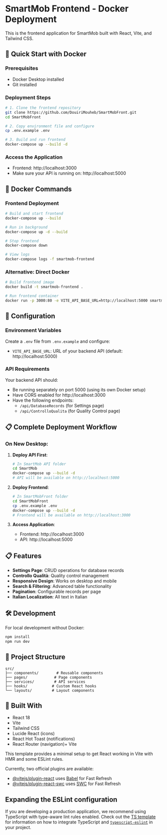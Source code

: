 # SmartMob Frontend - Docker Deployment

This is the frontend application for SmartMob built with React, Vite, and Tailwind CSS.

## 🚀 Quick Start with Docker

### Prerequisites
- Docker Desktop installed
- Git installed

### Deployment Steps
```bash
# 1. Clone the frontend repository
git clone https://github.com/DouiriMouheb/SmartMobFront.git
cd SmartMobFront

# 2. Copy environment file and configure
cp .env.example .env

# 3. Build and run frontend
docker-compose up --build -d
```

### Access the Application
- Frontend: http://localhost:3000
- Make sure your API is running on: http://localhost:5000

## 🐳 Docker Commands

### Frontend Deployment
```bash
# Build and start frontend
docker-compose up --build

# Run in background
docker-compose up -d --build

# Stop frontend
docker-compose down

# View logs
docker-compose logs -f smartmob-frontend
```

### Alternative: Direct Docker
```bash
# Build frontend image
docker build -t smartmob-frontend .

# Run frontend container
docker run -p 3000:80 -e VITE_API_BASE_URL=http://localhost:5000 smartmob-frontend
```

## 🔧 Configuration

### Environment Variables
Create a `.env` file from `.env.example` and configure:
- `VITE_API_BASE_URL`: URL of your backend API (default: http://localhost:5000)

### API Requirements
Your backend API should:
- Be running separately on port 5000 (using its own Docker setup)
- Have CORS enabled for http://localhost:3000
- Have the following endpoints:
  - `/api/DatabaseRecords` (for Settings page)
  - `/api/ControlloQualita` (for Quality Control page)

## 📋 Complete Deployment Workflow

### On New Desktop:

1. **Deploy API First**:
   ```bash
   # In SmartMob API folder
   cd SmartMob
   docker-compose up --build -d
   # API will be available on http://localhost:5000
   ```

2. **Deploy Frontend**:
   ```bash
   # In SmartMobFront folder
   cd SmartMobFront
   cp .env.example .env
   docker-compose up --build -d
   # Frontend will be available on http://localhost:3000
   ```

3. **Access Application**:
   - Frontend: http://localhost:3000
   - API: http://localhost:5000

## 📋 Features

- **Settings Page**: CRUD operations for database records
- **Controllo Qualità**: Quality control management
- **Responsive Design**: Works on desktop and mobile
- **Search & Filtering**: Advanced table functionality
- **Pagination**: Configurable records per page
- **Italian Localization**: All text in Italian

## 🛠️ Development

For local development without Docker:
```bash
npm install
npm run dev
```

## 📁 Project Structure
```
src/
├── components/        # Reusable components
├── pages/            # Page components
├── services/         # API services
├── hooks/           # Custom React hooks
└── layouts/         # Layout components
```

## 🔨 Built With
- React 18
- Vite
- Tailwind CSS
- Lucide React (icons)
- React Hot Toast (notifications)
- React Router (navigation)+ Vite

This template provides a minimal setup to get React working in Vite with HMR and some ESLint rules.

Currently, two official plugins are available:

- [@vitejs/plugin-react](https://github.com/vitejs/vite-plugin-react/blob/main/packages/plugin-react) uses [Babel](https://babeljs.io/) for Fast Refresh
- [@vitejs/plugin-react-swc](https://github.com/vitejs/vite-plugin-react/blob/main/packages/plugin-react-swc) uses [SWC](https://swc.rs/) for Fast Refresh

## Expanding the ESLint configuration

If you are developing a production application, we recommend using TypeScript with type-aware lint rules enabled. Check out the [TS template](https://github.com/vitejs/vite/tree/main/packages/create-vite/template-react-ts) for information on how to integrate TypeScript and [`typescript-eslint`](https://typescript-eslint.io) in your project.
